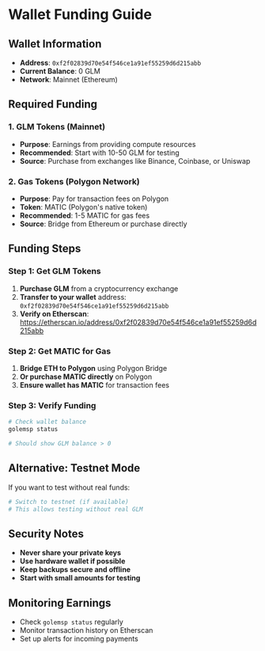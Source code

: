 # Wallet Funding Guide

## Wallet Information
- **Address**: `0xf2f02839d70e54f546ce1a91ef55259d6d215abb`
- **Current Balance**: 0 GLM
- **Network**: Mainnet (Ethereum)

## Required Funding

### 1. GLM Tokens (Mainnet)
- **Purpose**: Earnings from providing compute resources
- **Recommended**: Start with 10-50 GLM for testing
- **Source**: Purchase from exchanges like Binance, Coinbase, or Uniswap

### 2. Gas Tokens (Polygon Network)
- **Purpose**: Pay for transaction fees on Polygon
- **Token**: MATIC (Polygon's native token)
- **Recommended**: 1-5 MATIC for gas fees
- **Source**: Bridge from Ethereum or purchase directly

## Funding Steps

### Step 1: Get GLM Tokens
1. **Purchase GLM** from a cryptocurrency exchange
2. **Transfer to your wallet** address: `0xf2f02839d70e54f546ce1a91ef55259d6d215abb`
3. **Verify on Etherscan**: https://etherscan.io/address/0xf2f02839d70e54f546ce1a91ef55259d6d215abb

### Step 2: Get MATIC for Gas
1. **Bridge ETH to Polygon** using Polygon Bridge
2. **Or purchase MATIC directly** on Polygon
3. **Ensure wallet has MATIC** for transaction fees

### Step 3: Verify Funding
```bash
# Check wallet balance
golemsp status

# Should show GLM balance > 0
```

## Alternative: Testnet Mode
If you want to test without real funds:
```bash
# Switch to testnet (if available)
# This allows testing without real GLM
```

## Security Notes
- **Never share your private keys**
- **Use hardware wallet if possible**
- **Keep backups secure and offline**
- **Start with small amounts for testing**

## Monitoring Earnings
- Check `golemsp status` regularly
- Monitor transaction history on Etherscan
- Set up alerts for incoming payments
